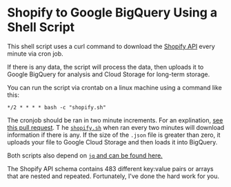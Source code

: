 # Shopify to Google BigQuery Using a Shell Script

This shell script uses a curl command to download the
[Shopify API](https://help.shopify.com/api/reference/order) every minute via
cron job.

If there is any data, the script will process the data, then uploads it to
Google BigQuery for analysis and Cloud Storage for long-term storage.

You can run the script via crontab on a linux machine using a command like this:

`*/2 * * * * bash -c "shopify.sh"`

The cronjob should be ran in two minute increments. For an explination, [see
this pull request](https://github.com/chipoglesby/shopifyToBigQuery/pull/1).
T
he [`shopify.sh`](shopify.sh) when ran every two minutes will download
information if there is any. If the size of the `.json` file is greater than
zero, it uploads your file to Google Cloud Storage and then loads it into
BigQuery.

Both scripts also depend on
[`jq` and can be found here.](https://stedolan.github.io/jq/)

The Shopify API schema contains 483 different key:value pairs or arrays that are
nested and repeated. Fortunately, I've done the hard work for you.
